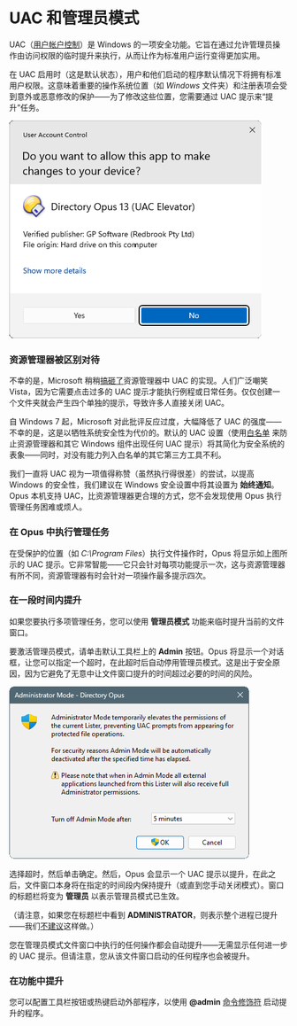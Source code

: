 # UAC 和管理员模式

UAC（[用户帐户控制](http://en.wikipedia.org/wiki/User_Account_Control)）是 Windows 的一项安全功能。它旨在通过允许管理员操作由访问权限的临时提升来执行，从而让作为标准用户运行变得更加实用。

在 UAC 启用时（这是默认状态），用户和他们启动的程序默认情况下将拥有标准用户权限。这意味着重要的操作系统位置（如 *Windows* 文件夹）和注册表项会受到意外或恶意修改的保护——为了修改这些位置，您需要通过 UAC 提示来“提升”任务。

![](/Manual/images/media/13/user_account_control.png)

### 资源管理器被区别对待

不幸的是，Microsoft 稍稍[搞砸了](http://www.pretentiousname.com/opus9/page4.html#vistauac)资源管理器中 UAC 的实现。人们广泛嘲笑 Vista，因为它需要点击过多的 UAC 提示才能执行例程或日常任务。仅仅创建一个文件夹就会产生四个单独的提示，导致许多人直接关闭 UAC。

自 Windows 7 起，Microsoft 对此批评反应过度，大幅降低了 UAC 的强度——不幸的是，这是以牺牲系统安全性为代价的。默认的 UAC 设置（使用[白名单](http://www.pretentiousname.com/misc/win7_uac_whitelist2.html) 来防止资源管理器和其它 Windows 组件出现任何 UAC 提示）将其简化为安全系统的表象——同时，对没有能力列入白名单的其它第三方工具不利。

我们一直将 UAC 视为一项值得称赞（虽然执行得很差）的尝试，以提高 Windows 的安全性，我们建议在 Windows 安全设置中将其设置为 **始终通知**。Opus 本机支持 UAC，比资源管理器更合理的方式，您不会发现使用 Opus 执行管理任务困难或烦人。

### 在 Opus 中执行管理任务

在受保护的位置（如 *C:\Program Files*）执行文件操作时，Opus 将显示如上图所示的 UAC 提示。它非常智能——它只会针对每项功能提示一次，这与资源管理器有所不同，资源管理器有时会针对一项操作最多提示四次。

### 在一段时间内提升

如果您要执行多项管理任务，您可以使用 **管理员模式** 功能来临时提升当前的文件窗口。

要激活管理员模式，请单击默认工具栏上的 **Admin** 按钮。Opus 将显示一个对话框，让您可以指定一个超时，在此超时后自动停用管理员模式。这是出于安全原因，因为它避免了无意中让文件窗口提升的时间超过必要的时间的风险。

![](/Manual/images/media/13/admin_mode_dialog.png)

选择超时，然后单击确定。然后，Opus 会显示一个 UAC 提示以提升，在此之后，文件窗口本身将在指定的时间段内保持提升（或直到您手动关闭模式）。窗口的标题栏将变为 **管理员** 以表示管理员模式已生效。

（请注意，如果您在标题栏中看到 **ADMINISTRATOR**，则表示整个进程已提升——我们[不建议](https://resource.dopus.com/t/why-not-to-run-opus-as-administrator-under-uac/9102)这样做。）

您在管理员模式文件窗口中执行的任何操作都会自动提升——无需显示任何进一步的 UAC 提示。但请注意，您从该文件窗口启动的任何程序也会被提升。

### 在功能中提升

您可以配置工具栏按钮或热键启动外部程序，以使用 **@admin** [命令修饰符](/Manual/customize/creating_your_own_buttons/command_modifiers.zh.md) 启动提升的程序。